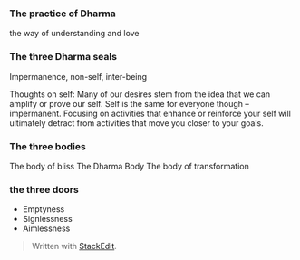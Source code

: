 ### The practice of Dharma 
the way of understanding and love

### The three Dharma seals 
Impermanence, non-self, inter-being

Thoughts on self:
Many of our desires stem from the idea that we can amplify or prove our self. Self is the same for everyone though – impermanent. Focusing on activities that enhance or reinforce your self will ultimately detract from activities that move you closer to your goals.

### The three bodies
The body of bliss
The Dharma Body
The body of transformation

### the three doors
- Emptyness
- Signlessness
- Aimlessness



> Written with [StackEdit](https://stackedit.io/).
<!--stackedit_data:
eyJoaXN0b3J5IjpbLTE0NTU5MjEyNzNdfQ==
-->